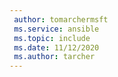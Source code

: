 ```yaml
---
 author: tomarchermsft
 ms.service: ansible
 ms.topic: include
 ms.date: 11/12/2020
 ms.author: tarcher
---
```


